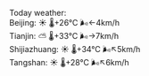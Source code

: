 Today weather:  
Beijing: ☀️   🌡️+26°C 🌬️←4km/h  
Tianjin: ⛅️  🌡️+33°C 🌬️→7km/h  
Shijiazhuang: ☀️   🌡️+34°C 🌬️↖5km/h  
Tangshan: ☀️   🌡️+28°C 🌬️↖6km/h  
